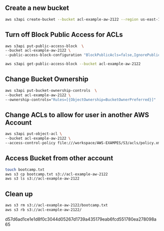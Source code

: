 ## Create a new bucket

```sh
aws s3api create-bucket --bucket acl-example-aw-2122 --region us-east-1
```

## Turn off Block Public Access for ACLs

```sh
aws s3api put-public-access-block  \
--bucket acl-example-aw-2122 \
--public-access-block-configuration "BlockPublicAcls=false,IgnorePublicAcls=false ,BlockPublicPolicy=true,RestrictPublicBuckets=true"
```

```sh
aws s3api get-public-access-block --bucket acl-example-aw-2122 
```

## Change Bucket Ownership

```sh
aws s3api put-bucket-ownership-controls  \
--bucket acl-example-aw-2122 \
--ownership-controls="Rules=[{ObjectOwnership=BucketOwnerPreferred}]"
```

## Change ACLs to allow for user in another AWS Account

```sh
aws s3api put-object-acl \
--bucket acl-example-aw-2122 \
--access-control-policy file:///workspace/AWS-EXAMPES/S3/acls/policy.xml
```

## Access Bucket from other account

```sh
touch bootcamp.txt
aws s3 cp bootcamp.txt s3://acl-example-aw-2122
aws s3 ls s3://acl-example-aw-2122
```

## Clean up

```sh
aws s3 rm s3://acl-example-aw-2122/bootcamp.txt
aws s3 rb s3://acl-example-aw-2122/
```


d57d6ad1ce1e1d8f0c3044d05267d1739a435179eab6fcd551780ea278098a65
